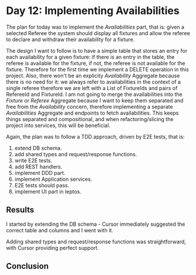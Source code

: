 # Day 12: Implementing Availabilities

The plan for today was to implement the *Availabilities* part, that is: given a selected Referee the system should display all fixtures and allow the referee to declare and withdraw their availability for a fixture.

The design I want to follow is to have a simple table that stores an entry for each availability for a given fixture: if there is an entry in the table, the referee is available for the fixture, if not, the referee is not available for the fixture. Therefore for the first time we implement a DELETE operation in this project. Also, there won't be an explicity *Availability* Aggregate because there is no need for it: we always refer to availabilities in the context of a single referee therefore we are left with a List of FixtureIds and pairs of RefereeId and FixtureId.
I am not going to merge the availabilities into the *Fixture* or *Referee* Aggregate because I want to keep them separated and free from the *Availability* concern, therefore implementing a separate *Availabilities* Aggregate and endpoints to fetch availabilities. This keeps things separated and compositional, and when refactoring/slicing the project into services, this will be beneficial.

Again, the plan was to follow a TDD approach, driven by E2E tests, that is:
1. extend DB schema.
2. add shared types and request/response functions.
3. write E2E tests.
4. add REST handlers.
5. implement DDD part.
6. implement Application services.
7. E2E tests should pass.
8. implement UI part in leptos.

## Results

I started by extending the DB schema - Cursor immediately suggested the correct table and columns and I went with it.

Adding shared types and request/response functions was straightforward, with Cursor providing perfect support.

## Conclusion